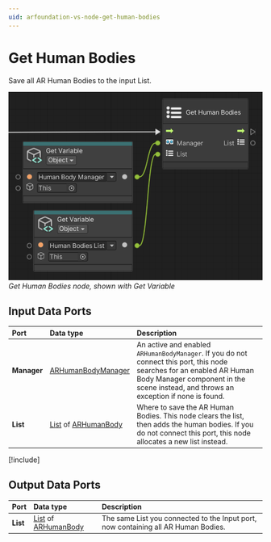 ```yaml
---
uid: arfoundation-vs-node-get-human-bodies
---
```

# Get Human Bodies

Save all AR Human Bodies to the input List.

![Get Human Bodies](../../images/visual-scripting/vs-get-human-bodies.png)<br/>*Get Human Bodies node, shown with Get Variable*

## Input Data Ports

| Port | Data type | Description |
| :--- | :-------- | :---------- |
| **Manager** | [ARHumanBodyManager](xref:UnityEngine.XR.ARFoundation.ARHumanBodyManager) | An active and enabled `ARHumanBodyManager`. If you do not connect this port, this node searches for an enabled AR Human Body Manager component in the scene instead, and throws an exception if none is found. |
| **List** | [List](xref:System.Collections.Generic.List`1) of [ARHumanBody](xref:UnityEngine.XR.ARFoundation.ARHumanBody) | Where to save the AR Human Bodies. This node clears the list, then adds the human bodies. If you do not connect this port, this node allocates a new list instead. |

[!include[](snippets/get-variable-tip.md)]

## Output Data Ports

| Port | Data type | Description |
| :--- | :-------- | :---------- |
| **List** | [List](xref:System.Collections.Generic.List`1) of [ARHumanBody](xref:UnityEngine.XR.ARFoundation.ARHumanBody) | The same List you connected to the Input port, now containing all AR Human Bodies. |
